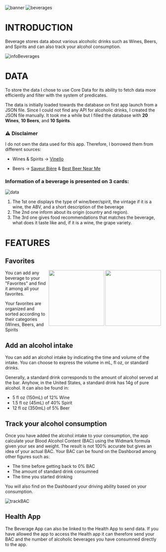 ![banner](https://user-images.githubusercontent.com/89077571/186985006-1055aae2-afa3-471c-b57a-84618406c226.png)
![beverages](https://user-images.githubusercontent.com/89077571/186986593-f3060000-0def-42a6-a823-864ff8ee3a3a.png)

# INTRODUCTION

Beverage stores data about various alcoholic drinks such as Wines, Beers, and Spirits and can also track your alcohol consumption.

![infoBeverages](https://user-images.githubusercontent.com/89077571/187050688-83ff042f-77cd-410d-85dc-db25ff8ce8f3.png)

# DATA
To store the data I chose to use Core Data for its ability to fetch data more efficiently and filter with the system of predicates.

The data is initially loaded towards the database on first app launch from a JSON file. Since I could not find any API for alcoholic drinks, I created the JSON file manually. It took me a while but I filled the database with **20 Wines**, **10 Beers**, and **10 Spirits**.
### :warning: Disclaimer

I do not own the data used for this app. Therefore, I borrowed them from different sources:

* Wines & Spirits → [Vinello](http://vinello.eu) 

* Beers → [Saveur Bière](http://saveur-biere.com/) & [Best Beer Near Me](https://bestbeernearme.com/wp-content/uploads/2020/10/food-and-beer-pairings-1024x999.jpg)

### Information of a beverage is presented on 3 cards:

![data](https://user-images.githubusercontent.com/89077571/187097573-c6366212-f27b-4ba0-9148-b1a1ca1e3cde.png)

1. The 1st one displays the type of wine/beer/spirit, the vintage if it is a wine, the ABV, and a short description of the beverage
2. The 2nd one inform about its origin (country and region). 
3. The 3rd one gives food recommendations that matches the beverage, what does it taste like and, if it is a wine, the grape variety.

# FEATURES
## Favorites
<img align="right" width="180" margin-right= 10 src="https://user-images.githubusercontent.com/89077571/187071021-471deb32-6964-4aef-a7ef-945ade3544f7.png">
<img align="right" width="180" src="https://user-images.githubusercontent.com/89077571/187070861-88ce3ec9-7c5c-4763-9ef2-1e7eac03bdee.gif">

You can add any beverage to your "Favorites" and find it among all your favorites.

Your favorites are organized and sorted according to their categories (Wines, Beers, and Spirits


## Add an alcohol intake

You can add an alcohol intake by indicating the time and volume of the intake. You can choose to express the volume in mL, fl oz, or standard drinks.

Generally, a standard drink corresponds to the amount of alcohol served at the bar. Anyhow, in the United States, a standard drink has 14g of pure alcohol.
It can also be found in:
* 5 fl oz (150mL) of 12% Wine
* 1.5 fl oz (45mL) of 40% Spirit
* 12 fl oz (350mL) of 5% Beer

## Track your alcohol consumption

Once you have added the alcohol intake to your consumption, the app calculate your Blood Alcohol Content (BAC) using the Widmark formula given your sex and weight. The result is not 100% accurate but gives an idea of your actual BAC.
Your BAC can be found on the Dashborad among other figures such as:
* The time before getting back to 0% BAC
* The amount of standard drink consumned
* The time you started drinking

You will also find on the Dashboard your driving ability based on your consumption.

![trackBAC](https://user-images.githubusercontent.com/89077571/187098793-9da420e7-7d04-45fe-aecf-0569ec988153.png)

## Health App

The Beverage App can also be linked to the Health App to send data.
If you have allowed the app to access the Health app it can therefore send your BAC and the number of alcoholic beverages you have consumned directly to the app.
